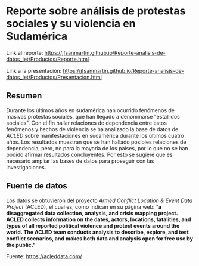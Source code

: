 # Reporte sobre análisis de protestas sociales y su violencia en Sudamérica

Link al reporte: https://jfsanmartin.github.io/Reporte-analisis-de-datos_let/Productos/Reporte.html

Link a la presentación: https://jfsanmartin.github.io/Reporte-analisis-de-datos_let/Productos/Presentacion.html

## Resumen

Durante los últimos años en sudamérica han ocurrido fenómenos de masivas protestas sociales, que han llegado a denominarse "estallidos sociales". Con el fin hallar relaciones de dependencia entre estos fenómenos y hechos de violencia se ha analizado la base de datos de *ACLED* sobre manifestaciones en sudamérica durante los últimos cuatro años. Los resultados muestran que se han hallado posibles relaciones de dependencia, pero, no para la mayoría de los países, por lo que no se han podido afirmar resultados concluyentes. Por esto se sugiere que es necesario ampliar las bases de datos para proseguir con las investigaciones.

## Fuente de datos

Los datos se obtuvieron del proyecto *Armed Conflict Location & Event Data Project* (ACLED), el cual es, como indican en su página web: "**a disaggregated data collection, analysis, and crisis mapping project. ACLED collects information on the dates, actors, locations, fatalities, and types of all reported political violence and protest events around the world. The ACLED team conducts analysis to describe, explore, and test conflict scenarios, and makes both data and analysis open for free use by the public."**

Fuente: <https://acleddata.com/>
